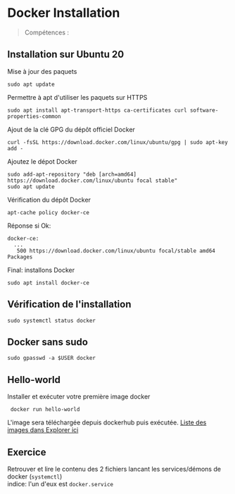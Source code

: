 
# Docker Installation
> Compétences : 

## Installation sur Ubuntu 20
Mise à jour des paquets   

    sudo apt update

Permettre à apt d'utiliser les paquets sur HTTPS

    sudo apt install apt-transport-https ca-certificates curl software-properties-common

 

Ajout de la clé GPG du dépôt officiel Docker

    curl -fsSL https://download.docker.com/linux/ubuntu/gpg | sudo apt-key add -

 

Ajoutez le dépot Docker

    sudo add-apt-repository "deb [arch=amd64] https://download.docker.com/linux/ubuntu focal stable"
    sudo apt update
 

Vérification du dépôt Docker

    apt-cache policy docker-ce

Réponse si Ok:
````
docker-ce:
  ...
   500 https://download.docker.com/linux/ubuntu focal/stable amd64 Packages
`````
Final: installons Docker

    sudo apt install docker-ce


## Vérification de l'installation


    sudo systemctl status docker


## Docker sans sudo
    sudo gpasswd -a $USER docker


## Hello-world

Installer et exécuter votre première image docker

     docker run hello-world

L'image sera téléchargée depuis dockerhub puis exécutée.
[Liste des images dans Explorer ici](https://hub.docker.com/)


## Exercice

Retrouver et lire le contenu des 2 fichiers lancant les services/démons de docker (`systemctl`)   
indice: l'un d'eux est `docker.service`
